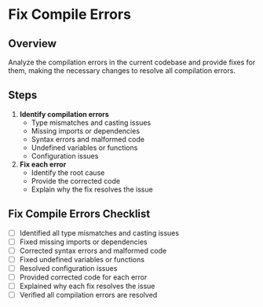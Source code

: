 # Fix Compile Errors

## Overview

Analyze the compilation errors in the current codebase and provide fixes for them, making the necessary changes to resolve all compilation errors.

## Steps

1. **Identify compilation errors**
    - Type mismatches and casting issues
    - Missing imports or dependencies
    - Syntax errors and malformed code
    - Undefined variables or functions
    - Configuration issues
2. **Fix each error**
    - Identify the root cause
    - Provide the corrected code
    - Explain why the fix resolves the issue

## Fix Compile Errors Checklist

- [ ] Identified all type mismatches and casting issues
- [ ] Fixed missing imports or dependencies
- [ ] Corrected syntax errors and malformed code
- [ ] Fixed undefined variables or functions
- [ ] Resolved configuration issues
- [ ] Provided corrected code for each error
- [ ] Explained why each fix resolves the issue
- [ ] Verified all compilation errors are resolved
